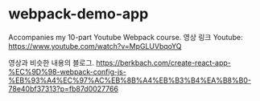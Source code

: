 # webpack-demo-app
Accompanies my 10-part Youtube Webpack course. 
영상 링크 
Youtube: https://www.youtube.com/watch?v=MpGLUVbqoYQ 

영상과 비슷한 내용의 블로그. 
https://berkbach.com/create-react-app-%EC%9D%98-webpack-config-js-%EB%93%A4%EC%97%AC%EB%8B%A4%EB%B3%B4%EA%B8%B0-78e40bf37313?p=fb87d0027766

